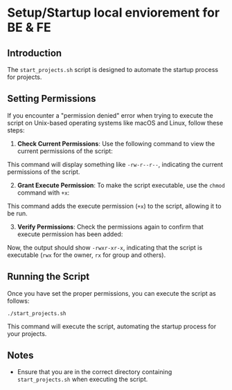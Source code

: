 # Setup/Startup local enviorement for BE & FE

## Introduction

The `start_projects.sh` script is designed to automate the startup process for projects.

## Setting Permissions

If you encounter a "permission denied" error when trying to execute the script on Unix-based operating systems like macOS and Linux, follow these steps:

1. **Check Current Permissions**:
   Use the following command to view the current permissions of the script:

This command will display something like `-rw-r--r--`, indicating the current permissions of the script.

2. **Grant Execute Permission**:
To make the script executable, use the `chmod` command with `+x`:


This command adds the execute permission (`+x`) to the script, allowing it to be run.

3. **Verify Permissions**:
Check the permissions again to confirm that execute permission has been added:


Now, the output should show `-rwxr-xr-x`, indicating that the script is executable (`rwx` for the owner, `rx` for group and others).

## Running the Script

Once you have set the proper permissions, you can execute the script as follows:



`./start_projects.sh`

This command will execute the script, automating the startup process for your projects.

## Notes

- Ensure that you are in the correct directory containing `start_projects.sh` when executing the script.